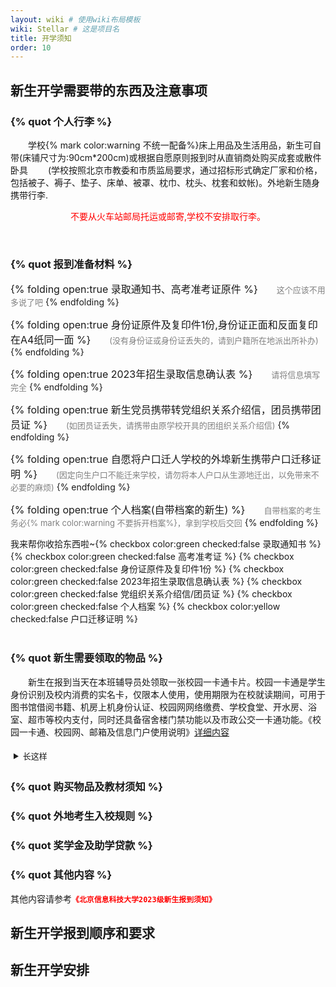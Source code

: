 ```yaml
---
layout: wiki # 使用wiki布局模板
wiki: Stellar # 这是项目名
title: 开学须知
order: 10
---
```


## 新生开学需要带的东西及注意事项

###

### {% quot 个人行李 %}

&emsp;&emsp;学校{% mark color:warning 不统一配备%}床上用品及生活用品，新生可自带(床铺尺寸为:90cm*200cm)或根据自愿原则报到时从直销商处购买成套或散件卧具
&emsp;&emsp;(学校按照北京市教委和市质监局要求，通过招标形式确定厂家和价格，包括被子、褥子、垫子、床单、被罩、枕巾、枕头、枕套和蚊帐)。外地新生随身携带行李.
<div class="tag-plugin note" color="red">
    <div class="body">
        <p style="text-align:center;color: red;">不要从火车站邮局托运或邮寄,学校不安排取行李。</p>
    </div>
</div>


</br>

### {% quot 报到准备材料 %}

<font size=3>{% folding open:true 录取通知书、高考准考证原件 %}</font>
<font size=2 color=gray>&emsp;&emsp;这个应该不用多说了吧</font>
{% endfolding %}

<font size=3>{% folding open:true 身份证原件及复印件1份,身份证正面和反面复印在A4纸同一面 %}</font>
<font size=2 color=gray>&emsp;&emsp;(没有身份证或身份证丢失的，请到户籍所在地派出所补办)</font>
{% endfolding %}

<font size=3>{% folding open:true 2023年招生录取信息确认表 %}</font>
<font size=2 color=gray>&emsp;&emsp;请将信息填写完全</font>
{% endfolding %}

<font size=3>{% folding open:true 新生党员携带转党组织关系介绍信，团员携带团员证 %}</font>
<font size=2 color=gray>&emsp;&emsp;(如团员证丢失，请携带由原学校开具的团组织关系介绍信)</font>
{% endfolding %}

<font size=3>{% folding open:true 自愿将户口迁人学校的外埠新生携带户口迁移证明 %}</font>
<font size=2 color=gray>&emsp;&emsp;(因定向生户口不能迁来学校，请勿将本人户口从生源地迁出，以免带来不必要的麻烦)</font>
{% endfolding %}

<font size=3>{% folding open:true 个人档案(自带档案的新生) %}</font>
<font size=2 color=gray>&emsp;&emsp;自带档案的考生务必{% mark color:warning 不要拆开档案%}，拿到学校后交回</font>
{% endfolding %}

<div class="tag-plugin note" color="light">
    <div class="body">
        我来帮你收拾东西啦~{% checkbox color:green checked:false 录取通知书 %}
        {% checkbox color:green checked:false 高考准考证 %}
        {% checkbox color:green checked:false 身份证原件及复印件1份 %}
        {% checkbox color:green checked:false 2023年招生录取信息确认表 %}
        {% checkbox color:green checked:false 党组织关系介绍信/团员证 %}
        {% checkbox color:green checked:false 个人档案 %}
        {% checkbox color:yellow checked:false 户口迁移证明 %}
    </div>
</div>



</br>

### {% quot 新生需要领取的物品 %}

<!-- {% note 新生在报到当天在本班辅导员处领取一张校园一卡通卡片。校园一卡通是学生身份识别及校内消费的实名卡，仅限本人使用，使用期限为在校就读期间，可用于图书馆借阅书籍、机房上机身份认证、校园网网络缴费、学校食堂、开水房、浴室、超市等校内支付，同时还具备宿舍楼门禁功能以及市政公交一卡通功能。《校园一卡通、校园网、邮箱及信息门户使用说明》[详细内容](http://inc.bistu.edu.cn) 

%} -->

<div class="tag-plugin note">
    <div class="body">
        <p>&emsp;&emsp;新生在报到当天在本班辅导员处领取一张校园一卡通卡片。校园一卡通是学生身份识别及校内消费的实名卡，仅限本人使用，使用期限为在校就读期间，可用于图书馆借阅书籍、机房上机身份认证、校园网网络缴费、学校食堂、开水房、浴室、超市等校内支付，同时还具备宿舍楼门禁功能以及市政公交一卡通功能。《校园一卡通、校园网、邮箱及信息门户使用说明》<a
                target="_blank" rel="noopener" href="http://inc.bistu.edu.cn/">详细内容</a></p>
        <details class="tag-plugin folding" color="white" style="margin:-3px;padding:-3px;">
            <summary style="padding:8px;"><span><font size=2>长这样</font></span></summary>
            <div class="body">
{% image /assets/wiki/fresher/card.jpg 来自计科学姐提供的北信科学生卡 fancybox:true width:200px padding:16px bg:light %}                
            </div>
        </details>
    </div>

</div>



<!-- <details class="tag-plugin folding" open=""><div class="body"><p><font size="2"> 长这样</font><br>新生在报到当天在本班辅导员处领取一张校园一卡通卡片。校园一卡通是学生身份识别及校内消费的实名卡，仅限本人使用，使用期限为在校就读期间，可用于图书馆借阅书籍、机房上机身份认证、校园网网络缴费、学校食堂、开水房、浴室、超市等校内支付，同时还具备宿舍楼门禁功能以及市政公交一卡通功能。《校园一卡通、校园网、邮箱及信息门户使用说明》<a target="_blank" rel="noopener" href="http://inc.bistu.edu.cn/">详细内容</a> </p></div></details> -->



### {% quot 购买物品及教材须知 %}
### {% quot 外地考生入校规则 %}
### {% quot 奖学金及助学贷款 %}
### {% quot 其他内容 %}
<div class="tag-plugin note" color="cyan">
    <div class="title">其他内容请参考<font color=red><b><code>《北京信息科技大学2023级新生报到须知》</code></b></p>
        </font>
    </div>
</div>

###

## 新生开学报到顺序和要求

## 新生开学安排